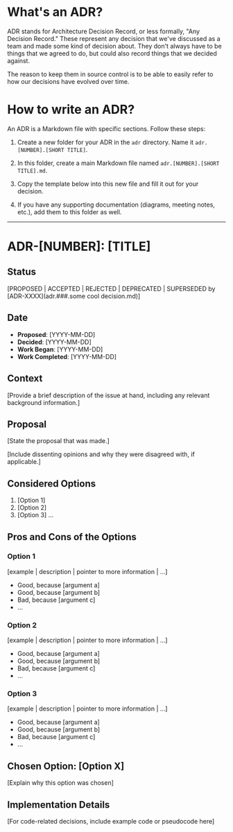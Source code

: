 # What's an ADR?

ADR stands for Architecture Decision Record, or less formally, "Any Decision Record." These represent any decision that we've discussed as a team and made some kind of decision about. They don't always have to be things that we agreed to do, but could also record things that we decided against.

The reason to keep them in source control is to be able to easily refer to how our decisions have evolved over time.

# How to write an ADR?

An ADR is a Markdown file with specific sections. Follow these steps:

1. Create a new folder for your ADR in the `adr` directory. Name it `adr.[NUMBER].[SHORT TITLE]`.

2. In this folder, create a main Markdown file named `adr.[NUMBER].[SHORT TITLE].md`.

3. Copy the template below into this new file and fill it out for your decision.

4. If you have any supporting documentation (diagrams, meeting notes, etc.), add them to this folder as well.

---

# ADR-[NUMBER]: [TITLE]

## Status
[PROPOSED | ACCEPTED | REJECTED | DEPRECATED | 
SUPERSEDED by [ADR-XXXX](adr.###.some cool decision.md)]

## Date
- **Proposed**: [YYYY-MM-DD]
- **Decided**: [YYYY-MM-DD]
- **Work Began**: [YYYY-MM-DD]
- **Work Completed**: [YYYY-MM-DD]


## Context
[Provide a brief description of the issue at hand, including any relevant background information.]

## Proposal
[State the proposal that was made.]

[Include dissenting opinions and why they were disagreed with, if applicable.]

## Considered Options
1. [Option 1]
2. [Option 2]
3. [Option 3]
   ...

## Pros and Cons of the Options

### Option 1

[example | description | pointer to more information | …] <!-- optional -->

* Good, because [argument a]
* Good, because [argument b]
* Bad, because [argument c]
* … <!-- numbers of pros and cons can vary -->

### Option 2

[example | description | pointer to more information | …] <!-- optional -->

* Good, because [argument a]
* Good, because [argument b]
* Bad, because [argument c]
* … <!-- numbers of pros and cons can vary -->

### Option 3

[example | description | pointer to more information | …] <!-- optional -->

* Good, because [argument a]
* Good, because [argument b]
* Bad, because [argument c]
* …

## Chosen Option: [Option X]
[Explain why this option was chosen]

## Implementation Details
[For code-related decisions, include example code or pseudocode here]
